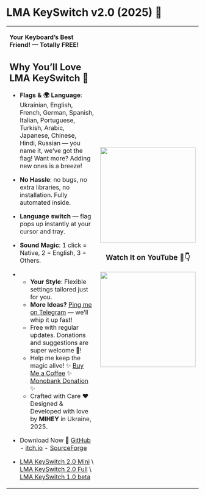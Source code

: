 # LMA KeySwitch v2.0 (2025) 🎉  

<table>
<tr>
<td>
  
**Your Keyboard’s Best Friend! — Totally FREE!**  
## Why You’ll Love LMA KeySwitch 🚀  
- **Flags & 🌍 Language**: Ukrainian, English, French, German, Spanish, Italian, Portuguese, Turkish, Arabic, Japanese, Chinese, Hindi, Russian — you name it, we’ve got the flag! Want more? Adding new ones is a breeze!  
- **No Hassle**: no bugs, no extra libraries, no installation. Fully automated inside.
- **Language switch** — flag pops up instantly at your cursor and tray.  
- **Sound Magic**: 1 click = Native, 2 = English, 3 = Others.  
- - **Your Style**: Flexible settings tailored just for you.  
  - **More Ideas?** [Ping me on Telegram](https://t.me/+GJcw40ZlYadkNzIy)  — we’ll whip it up fast!  
  - Free with regular updates. Donations and suggestions are super welcome 💸!
  - Help me keep the magic alive! ✨ [Buy Me a Coffee](https://buymeacoffee.com/miheyukraine) ✨ [Monobank Donation](https://send.monobank.ua/jar/9niCaBNkUm) ✨ 
  - Crafted with Care ❤️  Designed & Developed with love by **MIHEY** in Ukraine, 2025. 

-  Download Now 🎁  [GitHub](https://github.com/MIHEYUSA/LMA-KeySwitch) - [itch.io](https://mhusa87.itch.io/lma-keyswitch) - [SourceForge](https://sourceforge.net/projects/lma-keyswitch/)  
  
- [LMA KeySwitch 2.0 Mini](https://github.com/MIHEYUSA/LMA-KeySwitch/raw/main/LMA%20KEYSwitch%202.0%20mini.exe) \ [LMA KeySwitch 2.0 Full](https://github.com/MIHEYUSA/LMA-KeySwitch/raw/main/LMA%20KEYSwitch%202.0.exe) \ [LMA KeySwitch 1.0 beta](https://github.com/MIHEYUSA/LMA-KeySwitch/raw/main/LMA%20KEYSwitch%201.0.exe)     
</td>
<td align="center">

<img src="https://github.com/MIHEYUSA/LMA-KeySwitch/blob/main/logo_anim.gif" width="250">

### Watch It on YouTube 🎥👇

<a href="https://www.youtube.com/watch?v=Y8-PIm1afKs">
  <img src="https://img.youtube.com/vi/Y8-PIm1afKs/maxresdefault.jpg" width="250">
</a>

</td>
</tr>
</table>

